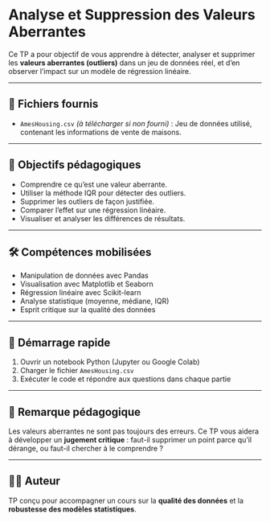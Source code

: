 # Analyse et Suppression des Valeurs Aberrantes

Ce TP a pour objectif de vous apprendre à détecter, analyser et supprimer les **valeurs aberrantes (outliers)** dans un jeu de données réel, et d’en observer l’impact sur un modèle de régression linéaire.

---

## 📁 Fichiers fournis
- `AmesHousing.csv` *(à télécharger si non fourni)* : Jeu de données utilisé, contenant les informations de vente de maisons.

---

## 🎯 Objectifs pédagogiques

- Comprendre ce qu’est une valeur aberrante.
- Utiliser la méthode IQR pour détecter des outliers.
- Supprimer les outliers de façon justifiée.
- Comparer l’effet sur une régression linéaire.
- Visualiser et analyser les différences de résultats.

---

## 🛠️ Compétences mobilisées

- Manipulation de données avec Pandas
- Visualisation avec Matplotlib et Seaborn
- Régression linéaire avec Scikit-learn
- Analyse statistique (moyenne, médiane, IQR)
- Esprit critique sur la qualité des données

---

## 🚀 Démarrage rapide

1. Ouvrir un notebook Python (Jupyter ou Google Colab)
2. Charger le fichier `AmesHousing.csv`
4. Exécuter le code et répondre aux questions dans chaque partie

---

## 📌 Remarque pédagogique

Les valeurs aberrantes ne sont pas toujours des erreurs. Ce TP vous aidera à développer un **jugement critique** : faut-il supprimer un point parce qu’il dérange, ou faut-il chercher à le comprendre ?

---

## 👨‍🏫 Auteur

TP conçu pour accompagner un cours sur la **qualité des données** et la **robustesse des modèles statistiques**.

